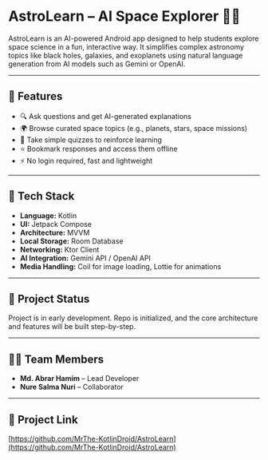# AstroLearn – AI Space Explorer 🌌🚀

AstroLearn is an AI-powered Android app designed to help students explore space science in a fun, interactive way. It simplifies complex astronomy topics like black holes, galaxies, and exoplanets using natural language generation from AI models such as Gemini or OpenAI.

---

## 📱 Features
- 🔍 Ask questions and get AI-generated explanations
- 🌍 Browse curated space topics (e.g., planets, stars, space missions)
- 🧠 Take simple quizzes to reinforce learning
- ⭐ Bookmark responses and access them offline
- ⚡ No login required, fast and lightweight

---

## 🔧 Tech Stack
- **Language:** Kotlin
- **UI:** Jetpack Compose
- **Architecture:** MVVM
- **Local Storage:** Room Database
- **Networking:** Ktor Client
- **AI Integration:** Gemini API / OpenAI API
- **Media Handling:** Coil for image loading, Lottie for animations

---

## 🚧 Project Status
Project is in early development. Repo is initialized, and the core architecture and features will be built step-by-step.

---

## 👨‍💻 Team Members
- **Md. Abrar Hamim** – Lead Developer
- **Nure Salma Nuri** – Collaborator

---

## 🔗 Project Link
[https://github.com/MrThe-KotlinDroid/AstroLearn](https://github.com/MrThe-KotlinDroid/AstroLearn)
